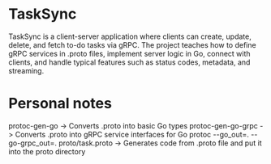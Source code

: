 # TaskSync
TaskSync is a client-server application where clients can create, update, delete, and fetch to-do tasks via gRPC. The project teaches how to define gRPC services in .proto files, implement server logic in Go, connect with clients, and handle typical features such as status codes, metadata, and streaming.



# Personal notes
protoc-gen-go -> Converts .proto into basic Go types
protoc-gen-go-grpc -> Converts .proto into gRPC service interfaces for Go
protoc --go_out=. --go-grpc_out=. proto/task.proto -> Generates code from .proto file and put it into the proto directory
